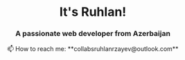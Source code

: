 <h1 align="center">It's Ruhlan!</h1>
<h3 align="center">A passionate web developer from Azerbaijan</h3>

<p align="center">📫 How to reach me:  **collabsruhlanrzayev@outlook.com** <br /></p>


